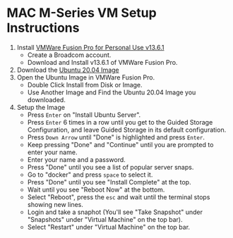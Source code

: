 # MAC M-Series VM Setup Instructions
1. Install [VMWare Fusion Pro for Personal Use v13.6.1](https://blogs.vmware.com/workstation/2024/05/vmware-workstation-pro-now-available-free-for-personal-use.html)
   - Create a Broadcom account.
   - Download and Install v13.6.1 of VMWare Fusion Pro.
2. Download the [Ubuntu 20.04 Image](https://old-releases.ubuntu.com/releases/focal/ubuntu-20.04.4-live-server-arm64.iso)
3. Open the Ubuntu Image in VMWare Fusion Pro.
   - Double Click Install from Disk or Image.
   - Use Another Image and Find the Ubuntu 20.04 Image you downloaded.
4. Setup the Image
   - Press `Enter` on "Install Ubuntu Server".
   - Press `Enter` 6 times in a row until you get to the Guided Storage Configuration, and leave Guided Storage in its default configuration.
   - Press `Down Arrow` until "Done" is highlighted and press `Enter`.
   - Keep pressing "Done" and "Continue" until you are prompted to enter your name.
   - Enter your name and a password.
   - Press "Done" until you see a list of popular server snaps.
   - Go to "docker" and press `space` to select it.
   - Press "Done" until you see "Install Complete" at the top.
   - Wait until you see "Reboot Now" at the bottom.
   - Select "Reboot", press the `esc` and wait until the terminal stops showing new lines.
   - Login and take a snaphot (You'll see "Take Snapshot" under "Snapshots" under "Virtual Machine" on the top bar).
   - Select "Restart" under "Virtual Machine" on the top bar.
